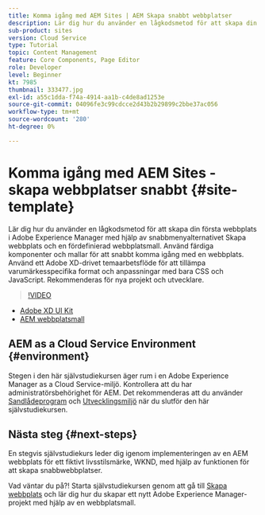 ```yaml
---
title: Komma igång med AEM Sites | AEM Skapa snabbt webbplatser
description: Lär dig hur du använder en lågkodsmetod för att skapa din första webbplats i Adobe Experience Manager med hjälp av snabbmenyalternativet Skapa webbplats och en fördefinierad webbplatsmall. Använd färdiga komponenter och mallar för att snabbt komma igång med en webbplats. Använd ett Adobe XD-drivet temaarbetsflöde för att tillämpa varumärkesspecifika format och anpassningar med bara CSS och JavaScript. Rekommenderas för nya projekt och utvecklare.
sub-product: sites
version: Cloud Service
type: Tutorial
topic: Content Management
feature: Core Components, Page Editor
role: Developer
level: Beginner
kt: 7985
thumbnail: 333477.jpg
exl-id: a55c1dda-f74a-4914-aa1b-c4de8ad1253e
source-git-commit: 04096fe3c99cdcce2d43b2b29899c2bbe37ac056
workflow-type: tm+mt
source-wordcount: '280'
ht-degree: 0%

---
```


# Komma igång med AEM Sites - skapa webbplatser snabbt {#site-template}

Lär dig hur du använder en lågkodsmetod för att skapa din första webbplats i Adobe Experience Manager med hjälp av snabbmenyalternativet Skapa webbplats och en fördefinierad webbplatsmall. Använd färdiga komponenter och mallar för att snabbt komma igång med en webbplats. Använd ett Adobe XD-drivet temaarbetsflöde för att tillämpa varumärkesspecifika format och anpassningar med bara CSS och JavaScript. Rekommenderas för nya projekt och utvecklare.

>[!VIDEO](https://video.tv.adobe.com/v/333477/?quality=12&learn=on)

* [Adobe XD UI Kit](https://github.com/adobe/aem-site-template-basic/blob/main/files/wireframe.xd)
* [AEM webbplatsmall](https://github.com/adobe/aem-site-template-basic)

## AEM as a Cloud Service Environment {#environment}

Stegen i den här självstudiekursen äger rum i en Adobe Experience Manager as a Cloud Service-miljö. Kontrollera att du har administratörsbehörighet för AEM. Det rekommenderas att du använder [Sandlådeprogram](https://experienceleague.adobe.com/docs/experience-manager-cloud-service/onboarding/getting-access/sandbox-programs/introduction-sandbox-programs.html) och [Utvecklingsmiljö](https://experienceleague.adobe.com/docs/experience-manager-cloud-service/implementing/using-cloud-manager/manage-environments.html) när du slutför den här självstudiekursen.

## Nästa steg {#next-steps}

En stegvis självstudiekurs leder dig igenom implementeringen av en AEM webbplats för ett fiktivt livsstilsmärke, WKND, med hjälp av funktionen för att skapa snabbwebbplatser.

Vad väntar du på?! Starta självstudiekursen genom att gå till [Skapa webbplats](create-site.md) och lär dig hur du skapar ett nytt Adobe Experience Manager-projekt med hjälp av en webbplatsmall.
